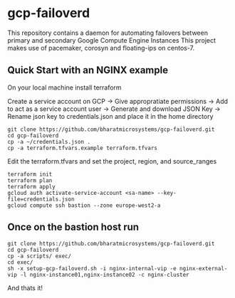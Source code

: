 # gcp-failoverd
This repository contains a daemon for automating failovers between primary and secondary Google Compute Engine Instances
This project makes use of pacemaker, corosyn and floating-ips on centos-7.

## Quick Start with an NGINX example
On your local machine install terraform

Create a service account on GCP -> Give appropratiate permissions -> Add to act as a service account user -> Generate and download JSON Key -> Rename json key to credentials.json and place it in the home directory
```
git clone https://github.com/bharatmicrosystems/gcp-failoverd.git
cd gcp-failoverd
cp -a ~/credentials.json .
cp -a terraform.tfvars.example terraform.tfvars
```
Edit the terraform.tfvars and set the project, region, and source_ranges
```
terraform init
terraform plan
terraform apply
gcloud auth activate-service-account <sa-name> --key-file=credentials.json
gcloud compute ssh bastion --zone europe-west2-a
```
## Once on the bastion host run
```
git clone https://github.com/bharatmicrosystems/gcp-failoverd.git
cd gcp-failoverd
cp -a scripts/ exec/
cd exec/
sh -x setup-gcp-failoverd.sh -i nginx-internal-vip -e nginx-external-vip -l nginx-instance01,nginx-instance02 -c nginx-cluster
```
And thats it!
